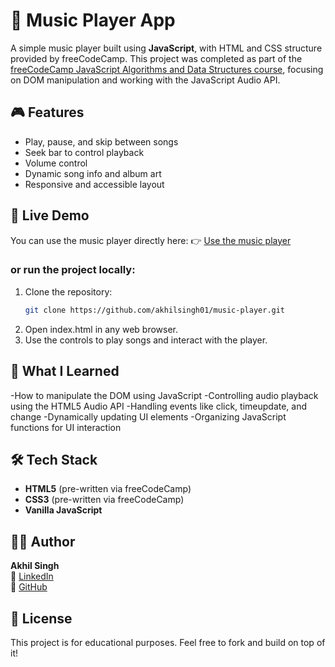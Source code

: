 # 🎵 Music Player App

A simple music player built using **JavaScript**, with HTML and CSS structure provided by freeCodeCamp. This project was completed as part of the [freeCodeCamp JavaScript Algorithms and Data Structures course](https://www.freecodecamp.org/learn/javascript-algorithms-and-data-structures-v8/), focusing on DOM manipulation and working with the JavaScript Audio API.

## 🎮 Features

- Play, pause, and skip between songs
- Seek bar to control playback
- Volume control
- Dynamic song info and album art
- Responsive and accessible layout

## 🚀 Live Demo

You can use the music player directly here:
👉 [Use the music player](https://akhilsingh01.github.io/music-player/)

### or run the project locally:

1. Clone the repository:
   ```bash
   git clone https://github.com/akhilsingh01/music-player.git
   ```
2. Open index.html in any web browser.
3. Use the controls to play songs and interact with the player.

## 🧠 What I Learned

-How to manipulate the DOM using JavaScript
-Controlling audio playback using the HTML5 Audio API
-Handling events like click, timeupdate, and change
-Dynamically updating UI elements
-Organizing JavaScript functions for UI interaction

## 🛠️ Tech Stack

- **HTML5** (pre-written via freeCodeCamp)
- **CSS3** (pre-written via freeCodeCamp)
- **Vanilla JavaScript**

## 🧑‍💻 Author

**Akhil Singh**   
🔗 [LinkedIn](https://www.linkedin.com/in/akhilsingh01)  
🔗 [GitHub](https://github.com/akhilsingh01)

## 📄 License

This project is for educational purposes. Feel free to fork and build on top of it!
